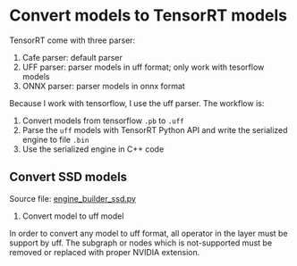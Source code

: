 # Convert models to TensorRT models

TensorRT come with three parser: 

1. Cafe parser: default parser
2. UFF parser: parser models in uff format; only work with tesorflow models
3. ONNX parser: parser models in onnx format

Because I work with tensorflow, I use the uff parser. The workflow is:

1. Convert models from tensorflow `.pb` to `.uff`
2. Parse the `uff` models with TensorRT Python API and write the serialized engine to file `.bin`
3. Use the serialized engine in C++ code

## Convert SSD models

Source file: [engine_builder_ssd.py](engine_builder_ssd.py)

1. Convert model to uff model

In order to convert any model to uff format, all operator in the layer must be support by uff. The subgraph or nodes which is not-supported must be removed or replaced with proper NVIDIA extension.